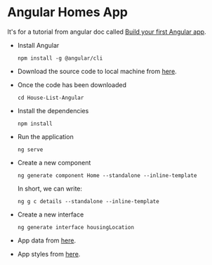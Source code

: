 # Angular Homes App

It's for a tutorial from angular doc called [Build your first Angular app](https://angular.dev/tutorials/first-app).

- Install Angular

  `npm install -g @angular/cli`

- Download the source code to local machine from [here](https://github.com/angular/codelabs/tree/homes-app-start).

- Once the code has been downloaded

  `cd House-List-Angular`

- Install the dependencies

  `npm install` 

- Run the application 

  `ng serve`

- Create a new component

  `ng generate component Home --standalone --inline-template`

  In short, we can write:

  `ng g c details --standalone --inline-template`

- Create a new interface

  `ng generate interface housingLocation`

- App data from [here](https://gist.github.com/MarkTechson/efe8a9d4727ef33949b78812e66db082).

- App styles from [here](https://gist.github.com/MarkTechson/fa601fdc856d26b3bfa5030dae147f00).